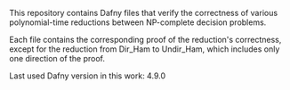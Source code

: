 
This repository contains Dafny files that verify the correctness of various polynomial-time reductions between NP-complete decision problems.

Each file contains the corresponding proof of the reduction's correctness, except for the reduction from Dir_Ham to Undir_Ham, which includes only one direction of the proof.

Last used Dafny version in this work: 4.9.0
